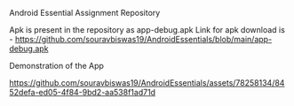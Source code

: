 Android Essential Assignment Repository

Apk is present in the repository as app-debug.apk
Link for apk download is - https://github.com/souravbiswas19/AndroidEssentials/blob/main/app-debug.apk

Demonstration of the App


https://github.com/souravbiswas19/AndroidEssentials/assets/78258134/8452defa-ed05-4f84-9bd2-aa538f1ad71d


